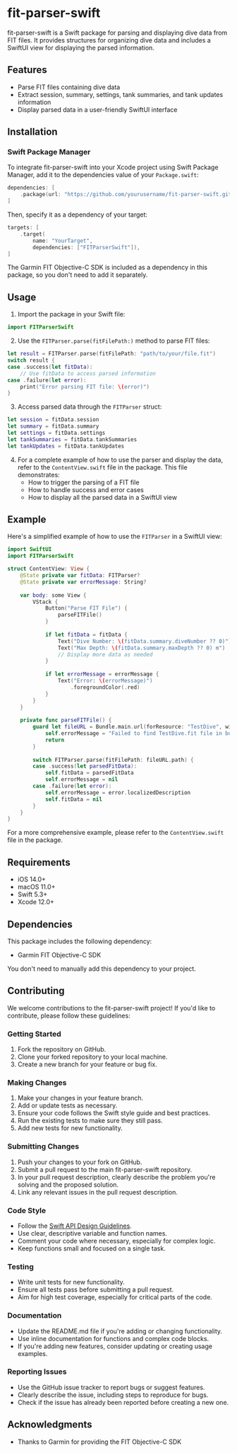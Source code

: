 # fit-parser-swift

fit-parser-swift is a Swift package for parsing and displaying dive data from FIT files. It provides structures for organizing dive data and includes a SwiftUI view for displaying the parsed information.

## Features

- Parse FIT files containing dive data
- Extract session, summary, settings, tank summaries, and tank updates information
- Display parsed data in a user-friendly SwiftUI interface

## Installation

### Swift Package Manager

To integrate fit-parser-swift into your Xcode project using Swift Package Manager, add it to the dependencies value of your `Package.swift`:

```swift
dependencies: [
    .package(url: "https://github.com/yourusername/fit-parser-swift.git", .upToNextMajor(from: "1.0.0"))
]
```

Then, specify it as a dependency of your target:

```swift
targets: [
    .target(
        name: "YourTarget",
        dependencies: ["FITParserSwift"]),
]
```

The Garmin FIT Objective-C SDK is included as a dependency in this package, so you don't need to add it separately.

## Usage

1. Import the package in your Swift file:

```swift
import FITParserSwift
```

2. Use the `FITParser.parse(fitFilePath:)` method to parse FIT files:

```swift
let result = FITParser.parse(fitFilePath: "path/to/your/file.fit")
switch result {
case .success(let fitData):
    // Use fitData to access parsed information
case .failure(let error):
    print("Error parsing FIT file: \(error)")
}
```

3. Access parsed data through the `FITParser` struct:

```swift
let session = fitData.session
let summary = fitData.summary
let settings = fitData.settings
let tankSummaries = fitData.tankSummaries
let tankUpdates = fitData.tankUpdates
```

4. For a complete example of how to use the parser and display the data, refer to the `ContentView.swift` file in the package. This file demonstrates:
   - How to trigger the parsing of a FIT file
   - How to handle success and error cases
   - How to display all the parsed data in a SwiftUI view

## Example

Here's a simplified example of how to use the `FITParser` in a SwiftUI view:

```swift
import SwiftUI
import FITParserSwift

struct ContentView: View {
    @State private var fitData: FITParser?
    @State private var errorMessage: String?
    
    var body: some View {
        VStack {
            Button("Parse FIT File") {
                parseFITFile()
            }
            
            if let fitData = fitData {
                Text("Dive Number: \(fitData.summary.diveNumber ?? 0)")
                Text("Max Depth: \(fitData.summary.maxDepth ?? 0) m")
                // Display more data as needed
            }
            
            if let errorMessage = errorMessage {
                Text("Error: \(errorMessage)")
                    .foregroundColor(.red)
            }
        }
    }
    
    private func parseFITFile() {
        guard let fileURL = Bundle.main.url(forResource: "TestDive", withExtension: "fit") else {
            self.errorMessage = "Failed to find TestDive.fit file in bundle"
            return
        }
        
        switch FITParser.parse(fitFilePath: fileURL.path) {
        case .success(let parsedFitData):
            self.fitData = parsedFitData
            self.errorMessage = nil
        case .failure(let error):
            self.errorMessage = error.localizedDescription
            self.fitData = nil
        }
    }
}
```

For a more comprehensive example, please refer to the `ContentView.swift` file in the package.

## Requirements

- iOS 14.0+
- macOS 11.0+
- Swift 5.3+
- Xcode 12.0+

## Dependencies

This package includes the following dependency:

- Garmin FIT Objective-C SDK

You don't need to manually add this dependency to your project.

## Contributing

We welcome contributions to the fit-parser-swift project! If you'd like to contribute, please follow these guidelines:

### Getting Started

1. Fork the repository on GitHub.
2. Clone your forked repository to your local machine.
3. Create a new branch for your feature or bug fix.

### Making Changes

1. Make your changes in your feature branch.
2. Add or update tests as necessary.
3. Ensure your code follows the Swift style guide and best practices.
4. Run the existing tests to make sure they still pass.
5. Add new tests for new functionality.

### Submitting Changes

1. Push your changes to your fork on GitHub.
2. Submit a pull request to the main fit-parser-swift repository.
3. In your pull request description, clearly describe the problem you're solving and the proposed solution.
4. Link any relevant issues in the pull request description.

### Code Style

- Follow the [Swift API Design Guidelines](https://swift.org/documentation/api-design-guidelines/).
- Use clear, descriptive variable and function names.
- Comment your code where necessary, especially for complex logic.
- Keep functions small and focused on a single task.

### Testing

- Write unit tests for new functionality.
- Ensure all tests pass before submitting a pull request.
- Aim for high test coverage, especially for critical parts of the code.

### Documentation

- Update the README.md file if you're adding or changing functionality.
- Use inline documentation for functions and complex code blocks.
- If you're adding new features, consider updating or creating usage examples.

### Reporting Issues

- Use the GitHub issue tracker to report bugs or suggest features.
- Clearly describe the issue, including steps to reproduce for bugs.
- Check if the issue has already been reported before creating a new one.

## Acknowledgments

- Thanks to Garmin for providing the FIT Objective-C SDK
